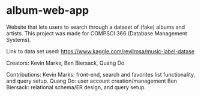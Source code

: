 # album-web-app
Website that lets users to search through a dataset of (fake) albums and artists. This project was made for COMPSCI 366 (Database Management Systems).

Link to data set used: https://www.kaggle.com/revilrosa/music-label-datase

Creators: Kevin Marks, Ben Biersack, Quang Do

Contributions:
Kevin Marks: front-end, search and favorites list functionality, and query setup.
Quang Do: user account creation/management
Ben Biersack: relational schema/ER design, and query setup.

